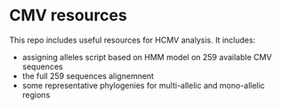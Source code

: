 # CMV resources

This repo includes useful resources for HCMV analysis. It includes:

- assigning alleles script based on HMM model on 259 available CMV sequences
- the full 259 sequences alignemnent
- some representative phylogenies for multi-allelic and mono-allelic regions
